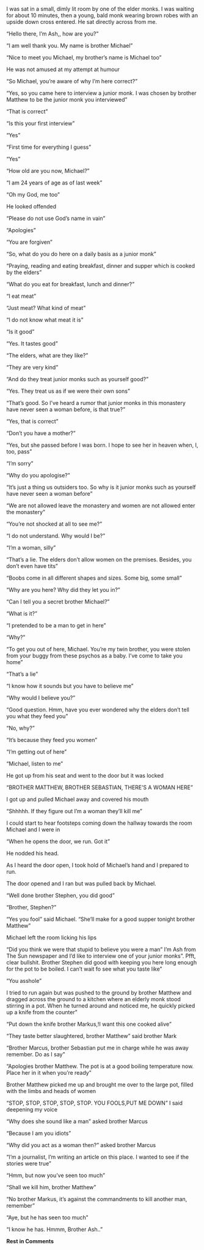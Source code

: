 I was sat in a small, dimly lit room by one of the elder monks. I was waiting for about 10 minutes, then a young, bald monk wearing brown robes with an upside down cross entered. He sat directly across from me.

“Hello there, I’m Ash,, how are you?”

“I am well thank you. My name is brother Michael”

“Nice to meet you Michael, my brother’s name is Michael too”

He was not amused at my attempt at humour

“So Michael, you’re aware of why I’m here correct?”

“Yes, so you came here to interview a junior monk. I was chosen by brother Matthew to be the junior monk you interviewed”

“That is correct”

“Is this your first interview”

“Yes”

“First time for everything I guess”

“Yes”

“How old are you now, Michael?”

“I am 24 years of age as of last week”

“Oh my God, me too”

He looked offended

“Please do not use God’s name in vain”

“Apologies”

“You are forgiven”

“So, what do you do here on a daily basis as a junior monk”

“Praying, reading and eating breakfast, dinner and supper which is cooked by the elders”

“What do you eat for breakfast, lunch and dinner?”

“I eat meat”

“Just meat? What kind of meat”

“I do not know what meat it is”

“Is it good”

“Yes. It tastes good”

“The elders, what are they like?”

“They are very kind”

“And do they treat junior monks such as yourself good?”

“Yes. They treat us as if we were their own sons”

“That’s good. So I’ve heard a rumor that junior monks in this monastery have never seen a woman before, is that true?”

“Yes, that is correct”

“Don’t you have a mother?”

“Yes, but she passed before I was born. I hope to see her in heaven when, I, too, pass”

“I’m sorry”

“Why do you apologise?”

“It’s just a thing us outsiders too. So why is it junior monks such as yourself have never seen a woman before”

“We are not allowed leave the monastery and women are not allowed enter the monastery”

“You’re not shocked at all to see me?”

“I do not understand. Why would I be?”

“I’m a woman, silly”

“That’s a lie. The elders don’t allow women on the premises. Besides, you don’t even have tits”

“Boobs come in all different shapes and sizes. Some big, some small”

“Why are you here? Why did they let you in?”

“Can I tell you a secret brother Michael?”

“What is it?”

“I pretended to be a man to get in here”

“Why?”

“To get you out of here, Michael. You’re my twin brother, you were stolen from your buggy from these psychos as a baby. I’ve come to take you home”

“That’s a lie”

“I know how it sounds but you have to believe me”

“Why would I believe you?” 

“Good question. Hmm, have you ever wondered why the elders don’t tell you what they feed you”

“No, why?”

“It’s because they feed you women”

“I’m getting out of here”

“Michael, listen to me”

He got up from his seat and went to the door but it was locked

“BROTHER MATTHEW, BROTHER SEBASTIAN, THERE’S A WOMAN HERE”

I got up and pulled Michael away and covered his mouth

“Shhhhh. If they figure out I’m a woman they’ll kill me”

I could start to hear footsteps coming down the hallway towards the room Michael and I were in

“When he opens the door, we run. Got it”

He nodded his head.

As I heard the door open, I took hold of Michael’s hand and I prepared to run. 

The door opened and I ran but was pulled back by Michael.

“Well done brother Stephen, you did good”

“Brother, Stephen?”

“Yes you fool” said Michael.  “She’ll make for a good supper tonight brother Matthew”

Michael left the room licking his lips

“Did you think we were that stupid to believe you were a man” I’m Ash from The Sun newspaper and I’d like to interview one of your junior monks”. Pfft, clear bullshit. Brother Stephen did good with keeping you here long enough for the pot to be boiled. I can’t wait fo see what you taste like”

“You asshole”

I tried to run again but was pushed to the ground by brother Matthew and dragged across the ground to a kitchen where an elderly monk stood stirring in a pot. When he turned around and noticed me, he quickly picked up a knife from the counter”

“Put down the knife brother Markus,!I want this one cooked alive”

“They taste better slaughtered, brother Matthew”
said brother Mark

“Brother Marcus, brother Sebastian put me in charge while he was away remember. Do as I say”

“Apologies brother Matthew. The pot is at a good boiling temperature now. Place her in it when you’re ready”

Brother Matthew picked me up and brought me over to the large pot, filled with the limbs and heads of women

“STOP, STOP, STOP, STOP, STOP. YOU FOOLS,PUT ME DOWN” I said deepening my voice

“Why does she sound like a man” asked brother Marcus

“Because I am you idiots”

“Why did you act as a woman then?” asked brother Marcus

“I’m a journalist, I’m writing an article on this place. I wanted to see if the stories were true”

“Hmm, but now you’ve seen too much”

“Shall we kill him, brother Matthew”

“No brother Markus, it’s against the commandments to kill another man, remember”

“Aye, but he has seen too much”

“I know he has. Hmmm, Brother Ash..”

**Rest in Comments**